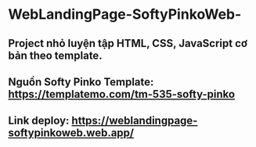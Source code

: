 # WebLandingPage-SoftyPinkoWeb-

## Project nhỏ luyện tập HTML, CSS, JavaScript cơ bản theo template.

## Nguồn Softy Pinko Template: https://templatemo.com/tm-535-softy-pinko

## Link deploy: https://weblandingpage-softypinkoweb.web.app/

